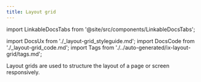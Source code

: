 ```yaml
---
title: Layout grid
---
```


import LinkableDocsTabs from '@site/src/components/LinkableDocsTabs';

import DocsUx from './\_layout-grid_styleguide.md';
import DocsCode from './\_layout-grid_code.md';
import Tags from './../auto-generated/ix-layout-grid/tags.md';

<Tags />

<!-- introduction start -->
Layout grids are used to structure the layout of a page or screen responsively.
<!-- introduction end -->

<LinkableDocsTabs>
  <DocsUx />
  <DocsCode />
</LinkableDocsTabs>
